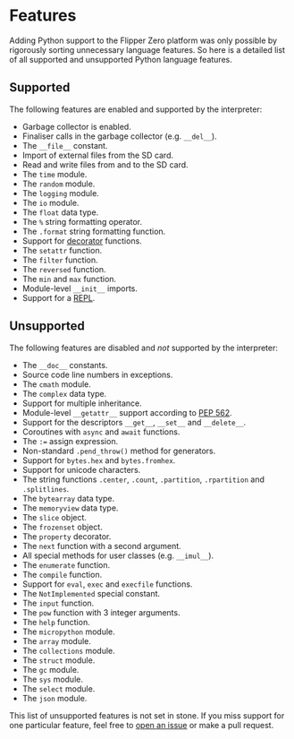 # Features

Adding Python support to the Flipper Zero platform was only possible by rigorously sorting unnecessary language features.
So here is a detailed list of all supported and unsupported Python language features.

## Supported

The following features are enabled and supported by the interpreter:

* Garbage collector is enabled.
* Finaliser calls in the garbage collector (e.g. `__del__`).
* The `__file__` constant.
* Import of external files from the SD card.
* Read and write files from and to the SD card.
* The `time` module.
* The `random` module.
* The `logging` module.
* The `io` module.
* The `float` data type.
* The `%` string formatting operator.
* The `.format` string formatting function.
* Support for [decorator](https://docs.python.org/3/glossary.html#term-decorator) functions.
* The `setattr` function.
* The `filter` function.
* The `reversed` function.
* The `min` and `max` function.
* Module-level `__init__` imports.
* Support for a [REPL](https://en.wikipedia.org/wiki/Read%E2%80%93eval%E2%80%93print_loop).

## Unsupported

The following features are disabled and _not_ supported by the interpreter:

* The `__doc__` constants.
* Source code line numbers in exceptions.
* The `cmath` module.
* The `complex` data type.
* Support for multiple inheritance.
* Module-level `__getattr__` support according to [PEP 562](https://peps.python.org/pep-0562/).
* Support for the descriptors `__get__`, `__set__` and  `__delete__`.
* Coroutines with `async` and `await` functions.
* The `:=` assign expression.
* Non-standard `.pend_throw()` method for generators.
* Support for `bytes.hex` and `bytes.fromhex`.
* Support for unicode characters.
* The string functions `.center`, `.count`, `.partition`, `.rpartition` and `.splitlines`.
* The `bytearray` data type.
* The `memoryview` data type.
* The `slice` object.
* The `frozenset` object.
* The `property` decorator.
* The `next` function with a second argument.
* All special methods for user classes (e.g. `__imul__`).
* The `enumerate` function.
* The `compile` function.
* Support for `eval`, `exec` and `execfile` functions.
* The `NotImplemented` special constant.
* The `input` function.
* The `pow` function with 3 integer arguments.
* The `help` function.
* The `micropython` module.
* The `array` module.
* The `collections` module.
* The `struct` module.
* The `gc` module.
* The `sys` module.
* The `select` module.
* The `json` module.

This list of unsupported features is not set in stone. 
If you miss support for one particular feature, feel free to [open an issue](https://github.com/ofabel/mp-flipper/issues) or make a pull request.
